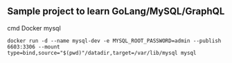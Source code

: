 Sample project to learn GoLang/MySQL/GraphQL
--

cmd Docker mysql
```shell
docker run -d --name mysql-dev -e MYSQL_ROOT_PASSWORD=admin --publish 6603:3306 --mount type=bind,source="$(pwd)"/datadir,target=/var/lib/mysql mysql
```
